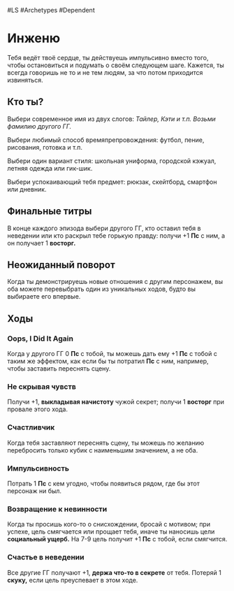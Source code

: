 #LS  #Archetypes #Dependent 
# Инженю
Тебя ведёт твоё сердце, ты действуешь импульсивно вместо того, чтобы остановиться и подумать о своём следующем шаге. Кажется, ты всегда говоришь не то и не тем людям, за что потом приходится извиняться.
## Кто ты?
Выбери современное имя из двух слогов:
*Тайлер, Кэти и т.п. Возьми фамилию другого ГГ.*

Выбери любимый способ времяпрепровождения: футбол, пение, рисования, готовка и т.п.

Выбери один вариант стиля: школьная униформа, городской кэжуал, летняя одежда или гик-шик.

Выбери успокаивающий тебя предмет: рюкзак, скейтборд, смартфон или дневник.

## Финальные титры
В конце каждого эпизода выбери другого ГГ, кто оставил тебя в неведении или кто раскрыл тебе горькую правду: получи +1 **Пс** с ним, а он получает 1 **восторг.**

## Неожиданный поворот
Когда ты демонстрируешь новые отношения с другим персонажем, вы оба можете перевыбрать один из уникальных ходов, будто вы выбираете его впервые.

## Ходы
### Oops, I Did It Again
Когда у другого ГГ 0 **Пс** с тобой, ты можешь дать ему +1 **Пс** с тобой с таким же эффектом, как если бы ты потратил **Пс** с ним, например, чтобы заставить переснять сцену. 

### Не скрывая чувств
Получи +1, **выкладывая начистоту** чужой секрет; получи 1 **восторг** при провале этого хода.

### Счастливчик
Когда тебя заставляют переснять сцену, ты можешь по желанию перебросить только 
кубик с наименьшим значением, а не оба.

### Импульсивность
Потрать 1 **Пс** с кем угодно, чтобы появиться рядом, где бы этот персонаж ни был.

### Возвращение к невинности
Когда ты просишь кого-то о снисхождении, бросай с мотивом; при успехе, цель смягчается или прощает тебя, иначе ты наносишь цели **социальный ущерб.** На 7-9 цель получит +1 **Пс** с тобой, если смягчится.

### Счастье в неведении
Все другие ГГ получают +1, **держа что-то в секрете** от тебя. Потеряй 1 **скуку,** если цель преуспевает в этом ходе.